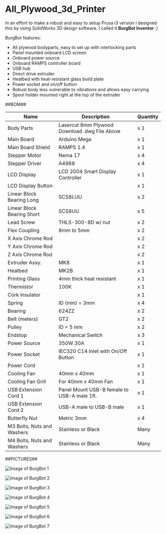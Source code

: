 # All_Plywood_3d_Printer

In an effort to make a robust and easy to setup Prusa i3 version I designed this by using SolidWorks 3D design software. I called it **BurgBot Inventor** :)

BurgBot features:

* All plywood bodyparts, easy to set up with interlocking parts
* Panel mounted onboard LCD screen
* Onboard power source
* Onboard RAMPS controller board
* USB hub
* Direct drive extruder
* Heatbed with heat-resistant glass build plate
* Power socket and on/off button
* Robust body less vulnerable to vibrations and allows easy carrying
* Spool holder mounted right at the top of the extruder

##BOM##

| Name                 | Description          | Quantity      |
| -------------------- | -------------------- | ------------- |
| Body Parts           | Lasercut 8mm Plywood Download .dwg File Above | x 1 |
| Main Board           | Arduino Mega | x 1 |
| Main Board Shield    | RAMPS 1.4 | x 1 |
| Stepper Motor        | Nema 17 | x 4 |
| Stepper Driver       | A4988 | x 4 |
| LCD Display          | LCD 2004 Smart Display Controller | x 1 |
| LCD Display Button   | | x 1 |
| Linear Block Bearing Long | SCS8LUU   |x 2 |
| Linear Block Bearing Short | SCS8UU |x 5 |
| Lead Screw           | THLS-300-8D w/ nut |x 2 |
| Flex Coupling        | 8mm to 5mm |x 2 |
| X Axis Chrome Rod    | |x 2 |
| Y Axis Chrome Rod    | |x 2 |
| Z Axis Chrome Rod    | |x 2 |
| Extruder Assy.       | MK8  |x 1 |
| Heatbed              | MK2B |x 1 |
| Printing Glass       | 4mm thick heat resistant |x 1 |
| Thermistor           | 100K |x 1 |
| Cork Insulator       | |x 1 |
| Spring               | ID (min) = 3mm |x 4 |
| Bearing              | 624ZZ|x 2 |
| Belt (meters)        | GT2  |x 2 |
| Pulley               | ID = 5 mm |x 2 |
| Endstop              | Mechanical Switch |x 3 |
| Power Source         | 350W 30A |x 1 |
| Power Socket         | IEC320 C14 Inlet with On/Off Button |x 1 |
| Power Cord           | |x 1 |
| Cooling Fan          | 40mm x 40mm |x 1 |
| Cooling Fan Grill    | For 40mm x 40mm Fan | x 1 |
| USB Extension Cord 1  | Panel Mount USB-B female to USB-A male 1ft. | x 1 |
| USB Extension Cord 2  | USB-A male to USB-B male | x 1 |
| Butterfly Nut        | Metric 3mm |x 4 |
| M3 Bolts, Nuts and Washers  | Stainless or Black | Many |
| M4 Bolts, Nuts and Washers  | Stainless or Black | Many |

##PICTURES##

![Image of BurgBot 1](https://github.com/utkuburgaz/All_Plywood_3d_Printer_BurgBot/blob/master/Media/All_plywood_3d_printer_0.jpg)

![Image of BurgBot 2](https://github.com/utkuburgaz/All_Plywood_3d_Printer_BurgBot/blob/master/Media/All_plywood_3d_printer_1.jpg)

![Image of BurgBot 3](https://github.com/utkuburgaz/All_Plywood_3d_Printer_BurgBot/blob/master/Media/All_plywood_3d_printer_2.jpg)

![Image of BurgBot 4](https://github.com/utkuburgaz/All_Plywood_3d_Printer_BurgBot/blob/master/Media/All_plywood_3d_printer_3.jpg)

![Image of BurgBot 5](https://github.com/utkuburgaz/All_Plywood_3d_Printer_BurgBot/blob/master/Media/All_plywood_3d_printer_4.jpg)

![Image of BurgBot 6](https://github.com/utkuburgaz/All_Plywood_3d_Printer_BurgBot/blob/master/Media/All_plywood_3d_printer_5.jpg)

![Image of BurgBot 7](https://github.com/utkuburgaz/All_Plywood_3d_Printer_BurgBot/blob/master/Media/All_plywood_3d_printer_6.jpg)
